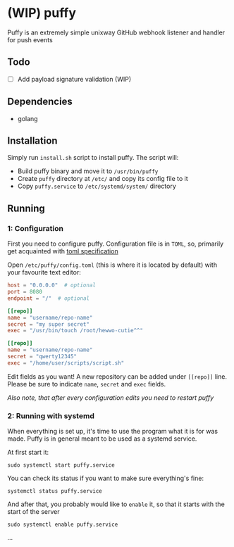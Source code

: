 # (WIP) puffy
Puffy is an extremely simple unixway GitHub webhook listener and handler for push events

## Todo
- [ ] Add payload signature validation (WIP)

## Dependencies
* golang

## Installation
Simply run `install.sh` script to install puffy. The script will:
* Build puffy binary and move it to `/usr/bin/puffy`
* Create `puffy` directory at `/etc/` and copy its config file to it
* Copy `puffy.service` to `/etc/systemd/system/` directory

## Running
### 1: Configuration
First you need to configure puffy. Configuration file is in `TOML`, so, 
primarily get acquainted with [toml specification](https://github.com/kezhuw/toml-spec)

Open `/etc/puffy/config.toml` (this is where it is located by default) with your favourite text editor:
```toml
host = "0.0.0.0"  # optional
port = 8080
endpoint = "/"  # optional

[[repo]]
name = "username/repo-name"
secret = "my super secret"
exec = "/usr/bin/touch /root/hewwo-cutie^^"

[[repo]]
name = "username/repo-name"
secret = "qwerty12345"
exec = "/home/user/scripts/script.sh"
```

Edit fields as you want! A new repository can be added under `[[repo]]` line.
Please be sure to indicate `name`, `secret` and `exec` fields.

_Also note, that after every configuration edits you need to restart puffy_

### 2: Running with systemd
When everything is set up, it's time to use the program what it is for was made.
Puffy is in general meant to be used as a systemd service.

At first start it:

`sudo systemctl start puffy.service`


You can check its status if you want to make sure everything's fine:

`systemctl status puffy.service`


And after that, you probably would like to `enable` it, so that it starts with the start of the server

`sudo systemctl enable puffy.service`

...